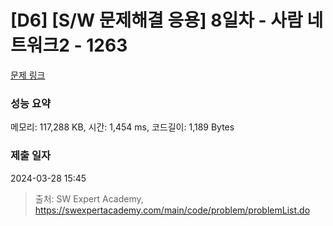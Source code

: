 # [D6] [S/W 문제해결 응용] 8일차 - 사람 네트워크2 - 1263 

[문제 링크](https://swexpertacademy.com/main/code/problem/problemDetail.do?contestProbId=AV18P2B6Iu8CFAZN) 

### 성능 요약

메모리: 117,288 KB, 시간: 1,454 ms, 코드길이: 1,189 Bytes

### 제출 일자

2024-03-28 15:45



> 출처: SW Expert Academy, https://swexpertacademy.com/main/code/problem/problemList.do